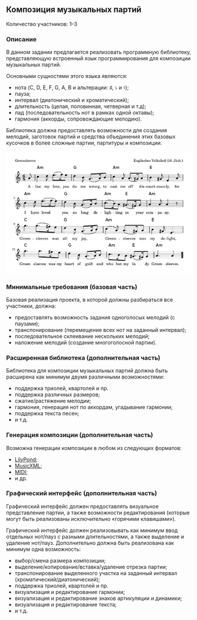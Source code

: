Композиция музыкальных партий
-----------------------------

Количество участников: 1–3

### Описание

В данном задании предлагается реализовать программную библиотеку, представляющую
встроенный язык программирования для композиции музыкальных партий.

Основными сущностями этого языка являются:

- нота (C, D, E, F, G, A, B и альтерации: $\sharp$, $\flat$ и $\natural$);
- пауза;
- интервал (диатонический и хроматический);
- длительность (целая, половинная, четверная и т.д);
- лад (последовательность нот в рамках одной октавы);
- гармония (аккорды, сопровождающие мелодию).

Библиотека должна предоставлять возможности для создания мелодий, заготовок партий
и средства объединения этих базовых кусочков в более сложные партии, партитуры и
композиции.

![Английская народная песня «Зелёные рукава».](images/greensleeves.gif)

### Минимальные требования (базовая часть)

Базовая реализация проекта, в которой должны разбираться все участники, должна:

- предоставлять возможность задания одноголосых мелодий (с паузами);
- транспонирование (перемещение всех нот на заданный интервал);
- последовательное склеивание нескольких мелодий;
- наложение мелодий (создание многоголосной партии).

### Расширенная библиотека (дополнительная часть)

Библиотека для композиции музыкальных партий должна быть расширена как минимум
двумя различными возможностями:

- поддержка триолей, квартолей и пр.
- поддержка различных размеров;
- сжатие/растяжение мелодии;
- гармония, генерация нот по аккордам, угадывание гармонии;
- поддержка текста песен;
- и т.д.

### Генерация композиции (дополнительная часть)

Возможна генерации композиции в любом из следующих форматов:

- [LilyPond](http://www.lilypond.org);
- [MusicXML](http://www.musicxml.com);
- [MIDI](http://www.ccarh.org/courses/253/handout/smf/);
- и др.

### Графический интерфейс (дополнительная часть)

Графический интерфейс должен предоставлять визуальное представление партии,
а также возможности редактирования (которые могут быть реализованы исключительно
«горячими клавишами»).

Графический интерфейс должен реализовывать как минимум ввод отдельных нот/пауз
с разными длительностями, а также выделение и удаление нот/пауз. Дополнительно должна быть
реализована как минимум одна возможность:

- выбор/смена размера композиции;
- выделение/копирование/вставка/удаление отрезка партии;
- транспонирование выделенного участка на заданный интервал (хроматический/диатонический);
- поддержка триолей, квартолей и пр.
- визуализация и редактирование гармонии;
- визуализация и редактирование знаков артикуляции и динамики;
- визуализация и редактирование текста;
- и т.д.

